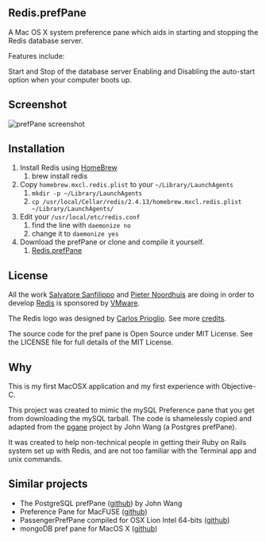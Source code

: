 ## Redis.prefPane

A Mac OS X system preference pane which aids in starting and stopping the Redis database server.

Features include:

Start and Stop of the database server
Enabling and Disabling the auto-start option when your computer boots up.

## Screenshot

![prefPane screenshot](https://github.com/duqimper/Redis.prefPane/raw/master/Redis.prefPane.png)

## Installation

1. Install Redis using [HomeBrew](http://mxcl.github.com/homebrew/)
	1. brew install redis
1. Copy `homebrew.mxcl.redis.plist` to your `~/Library/LaunchAgents`
	1. `mkdir -p ~/Library/LaunchAgents`
	1. `cp /usr/local/Cellar/redis/2.4.13/homebrew.mxcl.redis.plist ~/Library/LaunchAgents/`
1. Edit your `/usr/local/etc/redis.conf`
	1. find the line with `daemonize no`
	1. change it to `daemonize yes`
1. Download the prefPane or clone and compile it yourself.
	1. [Redis.prefPane](https://github.com/duqimper/Redis.prefPane/raw/master/Redis.prefPane)

## License

All the work [Salvatore Sanfilippo](http://twitter.com/antirez) and [Pieter Noordhuis](http://twitter.com/pnoordhuis) are doing in order to develop [Redis](http://redis.io) is sponsored by [VMware](http://vmware.com/).

The Redis logo was designed by [Carlos Prioglio](http://www.carlosprioglio.com/). See more [credits](http://redis.io/topics/sponsors).

The source code for the pref pane is Open Source under MIT License. See the LICENSE file for full details of the MIT License.

## Why

This is my first MacOSX application and my first experience with Objective-C.

This project was created to mimic the mySQL Preference pane that you get from downloading the mySQL tarball. The code is shamelessly copied and adapted from the [pgane](https://github.com/jwang/pgpane) project by John Wang (a Postgres prefPane).

It was created to help non-technical people in getting their Ruby on Rails system set up with Redis, and are not too familiar with the Terminal app and unix commands.

## Similar projects

* The PostgreSQL prefPane ([github](https://github.com/jwang/pgpane)) by John Wang
* Preference Pane for MacFUSE ([github](https://github.com/liquid/MacFUSE-PrefPane))
* PassengerPrefPane compiled for OSX Lion Intel 64-bits ([github](https://github.com/SoftwhisperSL/PassengerPrefPane-OSX10.7))
* mongoDB pref pane for MacOS X ([github](https://github.com/ivanvc/mongodb-prefpane))
